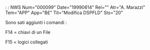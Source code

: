  :  : NWS Num="000099" Date="19990614" Rel="" Atr="A. Marazzi" Tem="APP" App="B£" Tit="Modifica DSPFLD" Sts="20"

Sono sati aggiunti i comandi : 

F14 = chiavi di un File

F15 = logici collegati


